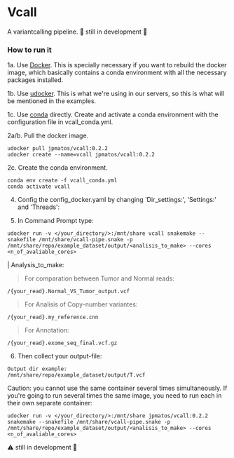 # Vcall
A variantcalling pipeline.
:construction: still in development :construction:

### How to run it

1a. Use [Docker](https://www.docker.com/get-started). This is specially necessary if you want to rebuild the docker image, which basically contains a conda environment with all the necessary packages installed.

1b. Use [udocker](https://github.com/indigo-dc/udocker). This is what we're using in our servers, so this is what will be mentioned in the examples.

1c. Use [conda](https://docs.conda.io/en/latest/) directly. Create and activate a conda environment with the configuration file in vcall_conda.yml.

2a/b. Pull the docker image.
```
udocker pull jpmatos/vcall:0.2.2
udocker create --name=vcall jpmatos/vcall:0.2.2
```

2c. Create the conda environment.
```
conda env create -f vcall_conda.yml
conda activate vcall
```

4. Config the config_docker.yaml by changing 'Dir_settings:', 'Settings:' and 'Threads':

5. In Command Prompt type:
```
udocker run -v </your_directory/>:/mnt/share vcall snakemake --snakefile /mnt/share/vcall-pipe.snake -p /mnt/share/repo/example_dataset/output/<analisis_to_make> --cores <n_of_avaliable_cores>
```

| Analysis_to_make:

> For comparation between Tumor and Normal reads:
```
/{your_read}.Normal_VS_Tumor_output.vcf 
```
> For Analisis of Copy-number variantes:
```
/{your_read}.my_reference.cnn
```
> For Annotation:
```
/{your_read}.exome_seq_final.vcf.gz
```
6. Then collect your output-file:
```
Output dir example:
/mnt/share/repo/example_dataset/output/T.vcf
```

Caution: you cannot use the same container several times simultaneously. 
If you're going to run several times the same image, you need to run each in their own separate container:
```
udocker run -v </your_directory/>:/mnt/share jpmatos/vcall:0.2.2 snakemake --snakefile /mnt/share/vcall-pipe.snake -p /mnt/share/repo/example_dataset/output/<analisis_to_make> --cores <n_of_avaliable_cores>
```


:warning: still in development :construction:

